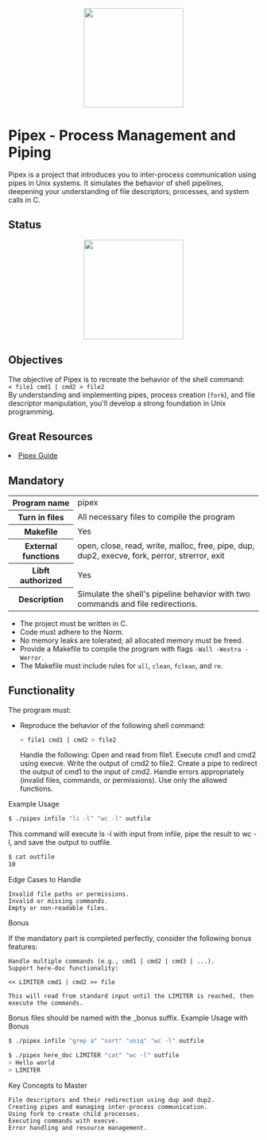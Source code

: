 <div align="center">
  <img height="200" src="https://raw.githubusercontent.com/Benjamin-poisson/My_image_bank/refs/heads/main/pipex.png"  />
</div>

# Pipex - Process Management and Piping

Pipex is a project that introduces you to inter-process communication using pipes in Unix systems. It simulates the behavior of shell pipelines, deepening your understanding of file descriptors, processes, and system calls in C.

## Status
<div align="center">
  <img height="200" src="https://raw.githubusercontent.com/Benjamin-poisson/My_image_bank/refs/heads/main/pipex_success.png"  />
</div>

## Objectives

The objective of Pipex is to recreate the behavior of the shell command:  
`< file1 cmd1 | cmd2 > file2`  
By understanding and implementing pipes, process creation (`fork`), and file descriptor manipulation, you'll develop a strong foundation in Unix programming.

## Great Resources

<li><a href="https://reactive.so/post/42-a-comprehensive-guide-to-pipex/">Pipex Guide</a></li>

## Mandatory

<table>
  <tr>
    <th>Program name</th>
    <td>pipex</td>
  </tr>
  <tr>
    <th>Turn in files</th>
    <td>All necessary files to compile the program</td>
  </tr>
  <tr>
    <th>Makefile</th>
    <td>Yes</td>
  </tr>
  <tr>
    <th>External functions</th>
    <td>open, close, read, write, malloc, free, pipe, dup, dup2, execve, fork, perror, strerror, exit</td>
  </tr>
  <tr>
    <th>Libft authorized</th>
    <td>Yes</td>
  </tr>
  <tr>
    <th>Description</th>
    <td>Simulate the shell's pipeline behavior with two commands and file redirections.</td>
  </tr>
</table>

- The project must be written in C.
- Code must adhere to the Norm.
- No memory leaks are tolerated; all allocated memory must be freed.
- Provide a Makefile to compile the program with flags `-Wall -Wextra -Werror`.
- The Makefile must include rules for `all`, `clean`, `fclean`, and `re`.

## Functionality

The program must:

- Reproduce the behavior of the following shell command:
  ```bash
  < file1 cmd1 | cmd2 > file2
  ```

    Handle the following:
        Open and read from file1.
        Execute cmd1 and cmd2 using execve.
        Write the output of cmd2 to file2.
        Create a pipe to redirect the output of cmd1 to the input of cmd2.
    Handle errors appropriately (invalid files, commands, or permissions).
    Use only the allowed functions.

Example Usage

```bash
$ ./pipex infile "ls -l" "wc -l" outfile
```
This command will execute ls -l with input from infile, pipe the result to wc -l, and save the output to outfile.

```bash
$ cat outfile
10
```
Edge Cases to Handle

    Invalid file paths or permissions.
    Invalid or missing commands.
    Empty or non-readable files.

Bonus

If the mandatory part is completed perfectly, consider the following bonus features:

    Handle multiple commands (e.g., cmd1 | cmd2 | cmd3 | ...).
    Support here-doc functionality:

    << LIMITER cmd1 | cmd2 >> file

    This will read from standard input until the LIMITER is reached, then execute the commands.

Bonus files should be named with the _bonus suffix.
Example Usage with Bonus

```bash
$ ./pipex infile "grep a" "sort" "uniq" "wc -l" outfile

$ ./pipex here_doc LIMITER "cat" "wc -l" outfile
> Hello world
> LIMITER
```

Key Concepts to Master

    File descriptors and their redirection using dup and dup2.
    Creating pipes and managing inter-process communication.
    Using fork to create child processes.
    Executing commands with execve.
    Error handling and resource management.
